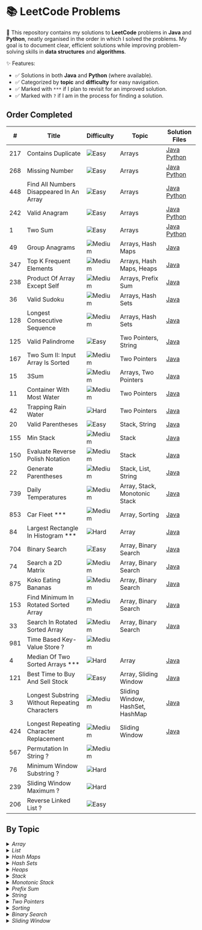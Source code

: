 # 📚 LeetCode Problems

📁 This repository contains my solutions to **LeetCode** problems in **Java** and **Python**, neatly organised in the order in which I solved the problems. My goal is to document clear, efficient solutions while improving problem-solving skills in **data structures** and **algorithms**.  

✨ Features:
- ✅ Solutions in both **Java** and **Python** (where available).
- ✅ Categorized by **topic** and **difficulty** for easy navigation.
- ✅ Marked with `***` if I plan to revisit for an improved solution.
- ✅ Marked with `?` if I am in the process for finding a solution. 
  
## Order Completed 
  
| #   | Title                                    | Difficulty                                            | Topic  | Solution Files                                                                                 |
|-----|------------------------------------------|-------------------------------------------------------|--------|------------------------------------------------------------------------------------------------|
| 217 | Contains Duplicate                       | ![Easy](https://img.shields.io/badge/Easy-green)      | Arrays | [Java](Java/ContainsDuplicate.java) [Python](Python/ContainsDuplicate.py)                      |
| 268 | Missing Number                           | ![Easy](https://img.shields.io/badge/Easy-green)      | Arrays | [Java](Java/MissingNumber.java) [Python](Python/MissingNumber.py)                              |
| 448 | Find All Numbers Disappeared In An Array | ![Easy](https://img.shields.io/badge/Easy-green)      | Arrays | [Java](Java/FindAllNumbersDisappearedInAnArray.java) [Python](Python/FindAllNumbersDisappearedInAnArray.py) | 
| 242 | Valid Anagram                            | ![Easy](https://img.shields.io/badge/Easy-green)      | Arrays | [Java](Java/ValidAnagram.java) [Python](Python/ValidAnagram.py)                                |
|   1 | Two Sum                                  | ![Easy](https://img.shields.io/badge/Easy-green)      | Arrays | [Java](Java/TwoSum.java) [Python](Python/TwoSum.py)                                            |
|  49 | Group Anagrams                           | ![Medium](https://img.shields.io/badge/Medium-orange) | Arrays, Hash Maps |  [Java](Java/GroupAnagrams.java)                                                    |
| 347 | Top K Frequent Elements                  | ![Medium](https://img.shields.io/badge/Medium-orange) | Arrays, Hash Maps, Heaps | [Java](Java/TopKFrequentElements.java)                                       |
| 238 | Product Of Array Except Self             | ![Medium](https://img.shields.io/badge/Medium-orange) | Arrays, Prefix Sum | [Java](Java/ProductOfArrayExceptSelf.java)                                         |
|  36 | Valid Sudoku                             | ![Medium](https://img.shields.io/badge/Medium-orange) | Arrays, Hash Sets | [Java](Java/ValidSudoku.java)                                                       |
| 128 | Longest Consecutive Sequence             | ![Medium](https://img.shields.io/badge/Medium-orange) | Arrays, Hash Sets | [Java](Java/LongestConsecutiveSequence.java)                                        |
| 125 | Valid Palindrome                         | ![Easy](https://img.shields.io/badge/Easy-green)      | Two Pointers, String | [Java](Java/ValidPalindrome.java)                                                |
| 167 | Two Sum II: Input Array Is Sorted        | ![Medium](https://img.shields.io/badge/Medium-orange) | Two Pointers | [Java](Java/TwoSumII.java)                                                               |
|  15 | 3Sum                                     | ![Medium](https://img.shields.io/badge/Medium-orange) | Arrays, Two Pointers | [Java](Java/3Sum.java)                                                           |
|  11 | Container With Most Water                | ![Medium](https://img.shields.io/badge/Medium-orange) | Two Pointers | [Java](Java/ContainerWithMostWater.java)                                                 |
|  42 | Trapping Rain Water                      | ![Hard](https://img.shields.io/badge/Hard-%238B0000)  | Two Pointers | [Java](Java/TrappingRainWater.java)                                                      |
|  20 | Valid Parentheses                        | ![Easy](https://img.shields.io/badge/Easy-green)      | Stack, String | [Java](Java/ValidParentheses.java)                                                      |
| 155 | Min Stack                                | ![Medium](https://img.shields.io/badge/Medium-orange) | Stack | [Java](Java/MinStack.java)                                                                      |
| 150 | Evaluate Reverse Polish Notation         | ![Medium](https://img.shields.io/badge/Medium-orange) | Stack | [Java](Java/EvaluateReversePolishNotation.java)                                                 |
|  22 | Generate Parentheses                     | ![Medium](https://img.shields.io/badge/Medium-orange) | Stack, List, String | [Java](Java/GenerateParentheses.java)                                             |
| 739 | Daily Temperatures                       | ![Medium](https://img.shields.io/badge/Medium-orange) | Array, Stack, Monotonic Stack | [Java](Java/DailyTemperatures.java)                                     |
| 853 | Car Fleet ***                            | ![Medium](https://img.shields.io/badge/Medium-orange) | Array, Sorting | [Java](Java/CarFleet.java)                                                             |
|  84 | Largest Rectangle In Histogram ***       | ![Hard](https://img.shields.io/badge/Hard-%238B0000)  | Array | [Java](Java/LargestRectangleInHistogram.java)                                                  |
| 704 | Binary Search                            | ![Easy](https://img.shields.io/badge/Easy-green)      | Array, Binary Search | [Java](Java/BinarySearch.java)                                                  | 
|  74 | Search a 2D Matrix                       | ![Medium](https://img.shields.io/badge/Medium-orange) | Array, Binary Search | [Java](Java/SearchA2DMatrix.java)                                               | 
| 875 | Koko Eating Bananas                      | ![Medium](https://img.shields.io/badge/Medium-orange) | Array, Binary Search | [Java](Java/KokoEatingBananas.java)                                              |
| 153 | Find Minimum In Rotated Sorted Array     | ![Medium](https://img.shields.io/badge/Medium-orange) | Array, Binary Search | [Java](Java/FindMinimumInRotatedSortedArray.java)                                |
|  33 | Search In Rotated Sorted Array           | ![Medium](https://img.shields.io/badge/Medium-orange) | Array, Binary Search | [Java](Java/SearchInRotatedSortedArray.java)                                     |
| 981 | Time Based Key-Value Store ?             | ![Medium](https://img.shields.io/badge/Medium-orange) |                      |                                                                                  |
|   4 | Median Of Two Sorted Arrays ***          | ![Hard](https://img.shields.io/badge/Hard-%238B0000)  | Array | [Java](Java/MedianOfTwoSortedArrays.java)                                                       |
| 121 | Best Time to Buy And Sell Stock          | ![Easy](https://img.shields.io/badge/Easy-green)      | Array, Sliding Window | [Java](Java/BestTimeToBuyAndSellStock.java)                                     |
|   3 | Longest Substring Without Repeating Characters  | ![Medium](https://img.shields.io/badge/Medium-orange) | Sliding Window, HashSet, HashMap | [Java](Java/LongestSubstringWithoutRepeatingCharacters.java) | 
| 424 | Longest Repeating Character Replacement  | ![Medium](https://img.shields.io/badge/Medium-orange) | Sliding Window | [Java](Java/LongestRepeatingCharacterReplacement.java)                                |
| 567 | Permutation In String ?                  | ![Medium](https://img.shields.io/badge/Medium-orange) |                 |                                                                                       |
|  76 | Minimum Window Substring ?               | ![Hard](https://img.shields.io/badge/Hard-%238B0000)  |                 |                                                                                       |
| 239 | Sliding Window Maximum ?                 | ![Hard](https://img.shields.io/badge/Hard-%238B0000)  |                 |                                                                                       |
| 206 | Reverse Linked List ?                    | ![Easy](https://img.shields.io/badge/Easy-green)      |                 |                                                                                       |


## By Topic 

<details>
<summary><i>Array</i></summary>
  
| #   | Title                                    | Difficulty | Solution File                                                                                               |
|-----|------------------------------------------|------------|-------------------------------------------------------------------------------------------------------------|
| 217 | Contains Duplicate                       | Easy       | [Java](Java/ContainsDuplicate.java) [Python](Python/ContainsDuplicate.py)                                   |
| 268 | Missing Number                           | Easy       | [Java](Java/MissingNumber.java) [Python](Python/MissingNumber.py)                                           |
| 448 | Find All Numbers Disappeared In An Array | Easy       | [Java](Java/FindAllNumbersDisappearedInAnArray.java) [Python](Python/FindAllNumbersDisappearedInAnArray.py) | 
| 242 | Valid Anagram                            | Easy       | [Java](Java/ValidAnagram.java) [Python](Python/ValidAnagram.py)                                             |
|   1 | Two Sum                                  | Easy       | [Java](Java/TwoSum.java) [Python](Python/TwoSum.py)                                                         |
|  49 | Group Anagrams                           | Medium     | [Java](Java/GroupAnagrams.java)                                                                             |
| 347 | Top K Frequent Elements                  | Medium     | [Java](Java/TopKFrequentElements.java)                                                                      |
| 238 | Product Of Array Except Self             | Medium     | [Java](Java/ProductOfArrayExceptSelf.java)                                                                  |
|  36 | Valid Sudoku                             | Medium     | [Java](Java/ValidSudoku.java)                                                                               |
| 128 | Longest Consecutive Sequence             | Medium     | [Java](Java/LongestConsecutiveSequence.java)                                                                |
| 15  | 3Sum                                     | Medium     | [Java](Java/3Sum.java)                                                                                      |
| 739 | Daily Temperatures                       | Medium     | [Java](Java/DailyTemperatures.java)                                                                         |
| 853 | Car Fleet                                | Medium     | [Java](Java/CarFleet.java)                                                                                  |
|  84 | Largest Rectangle In Histogram           | Hard       | [Java](Java/LargestRectangleInHistogram.java)                                                               |
| 704 | Binary Search                            | Easy       | [Java](Java/BinarySearch.java)                                                                              | 
|  74 | Search a 2D Matrix                       | Medium     | [Java](Java/SearchA2DMatrix.java)                                                                           | 
| 875 | Koko Eating Bananas                      | Medium     | [Java](Java/KokoEatingBananas.java)                                                                         |
| 153 | Find Minimum In Rotated Sorted Array     | Medium     | [Java](Java/FindMinimumInRotatedSortedArray.java)                                                           |
|  33 | Search In Rotated Sorted Array           | Medium     | [Java](Java/SearchInRotatedSortedArray.java)                                                                |  
|   4 | Median Of Two Sorted Arrays              | Hard       | [Java](Java/MedianOfTwoSortedArrays.java)                                                                   |
| 121 | Best Time to Buy And Sell Stock          | Easy       | [Java](Java/BestTimeToBuyAndSellStock.java)                                                                 |


</details>


<details> 
<summary><i> List </i> </summary>
  
| #   | Title                                    | Difficulty | Solution File                                                                              |
|-----|------------------------------------------|------------|--------------------------------------------------------------------------------------------|
|  22 | Generate Parentheses                     | Medium     | [Java](Java/GenerateParentheses.java)                                                      |

</details>


<details>
<summary><i> Hash Maps </i> </summary>
  
| #   | Title                                    | Difficulty | Solution File                                                                              |
|-----|------------------------------------------|------------|--------------------------------------------------------------------------------------------|
|  49 | Group Anagrams                           | Medium     |  [Java](Java/GroupAnagrams.java)                                                           |
| 347 | Top K Frequent Elements                  | Medium     | [Java](Java/TopKFrequentElements.java)                                                     |
|   3 | Longest Substring Without Repeating Characters| Medium | [Java](Java/LongestSubstringWithoutRepeatingCharacters.java)                              |

</details>


<details>
<summary><i> Hash Sets </i> </summary>
  
| #   | Title                                    | Difficulty | Solution File                                                                              |
|-----|------------------------------------------|------------|--------------------------------------------------------------------------------------------|
|  36 | Valid Sudoku                             | Medium     | [Java](Java/ValidSudoku.java)                                                              |
| 128 | Longest Consecutive Sequence             | Medium     | [Java](Java/LongestConsecutiveSequence.java)                                               |
|   3 | Longest Substring Without Repeating Characters  | Medium | [Java](Java/LongestSubstringWithoutRepeatingCharacters.java)                            |

</details>


<details>
<summary><i> Heaps </i> </summary>

| #   | Title                                    | Difficulty | Solution File                                                                              |
|-----|------------------------------------------|------------|--------------------------------------------------------------------------------------------|
| 347 | Top K Frequent Elements                  | Medium     | [Java](Java/TopKFrequentElements.java)                                                     |

</details>


<details>
<summary><i> Stack </i> </summary>
  
| #   | Title                                    | Difficulty | Solution File                                                                              |
|-----|------------------------------------------|------------|--------------------------------------------------------------------------------------------|
| 20  | Valid Parentheses                        | Easy       | [Java](Java/ValidParentheses.java)                                                         |
| 155 | Min Stack                                | Medium     | [Java](Java/MinStack.java)                                                                 |
| 150 | Evaluate Reverse Polish Notation         | Medium     | [Java](Java/EvaluateReversePolishNotation.java)                                            |
|  22 | Generate Parentheses                     | Medium     | [Java](Java/GenerateParentheses.java)                                                      |
| 739 | Daily Temperatures                       | Medium     | [Java](Java/DailyTemperatures.java)                                                        |

</details>


<details>
<summary><i> Monotonic Stack </i> </summary>
  
| #   | Title                                    | Difficulty | Solution File                                                                              |
|-----|------------------------------------------|------------|--------------------------------------------------------------------------------------------|
| 739 | Daily Temperatures                       | Medium     | [Java](Java/DailyTemperatures.java)                                                        |

</details>


<details>
<summary><i> Prefix Sum </i> </summary>

| #   | Title                                    | Difficulty | Solution File                                                                              |
|-----|------------------------------------------|------------|--------------------------------------------------------------------------------------------|
| 238 | Product Of Array Except Self             | Medium     | [Java](Java/ProductOfArrayExceptSelf.java)                                                 |

</details>


<details>
<summary><i> String </i> </summary>

| #   | Title                                    | Difficulty | Solution File                                                                              |
|-----|------------------------------------------|------------|--------------------------------------------------------------------------------------------|
| 125 | Valid Palindrome                         | Easy       | [Java](Java/ValidPalindrome.java)                                                          |
| 20  | Valid Parentheses                        | Easy       | [Java](Java/ValidParentheses.java)                                                         |
|  22 | Generate Parentheses                     | Medium     | [Java](Java/GenerateParentheses.java)                                                      |

</details>


<details>
<summary><i> Two Pointers </i> </summary>

| #   | Title                                    | Difficulty | Solution File                                                                              |
|-----|------------------------------------------|------------|--------------------------------------------------------------------------------------------|
| 125 | Valid Palindrome                         | Easy       | [Java](Java/ValidPalindrome.java)                                                          |
| 167 | Two Sum II: Input Array Is Sorted        | Medium     | [Java](Java/TwoSumII.java)                                                                 |
| 15  | 3Sum                                     | Medium     | [Java](Java/3Sum.java)                                                                     |
| 11  | Container With Most Water                | Medium     | [Java](Java/ContainerWithMostWater.java)                                                   |
| 42  | Trapping Rain Water                      | Hard       | [Java](Java/TrappingRainWater.java)                                                        |

</details>


<details>
<summary><i> Sorting </i></summary>
  
| #   | Title                                    | Difficulty | Solution File                                                                               |
|-----|------------------------------------------|------------|---------------------------------------------------------------------------------------------|
| 853 | Car Fleet                                | Medium     | [Java](Java/CarFleet.java)                                                                  |

</details>


<details>
<summary><i> Binary Search </i></summary>
  
| #   | Title                                    | Difficulty | Solution File                                                                               |
|-----|------------------------------------------|------------|---------------------------------------------------------------------------------------------|
| 704 | Binary Search                            | Easy       | [Java](Java/BinarySearch.java)                                                              | 
|  74 | Search a 2D Matrix                       | Medium     | [Java](Java/SearchA2DMatrix.java)                                                           | 
| 875 | Koko Eating Bananas                      | Medium     | [Java](Java/KokoEatingBananas.java)                                                         |
| 153 | Find Minimum In Rotated Sorted Array     | Medium     | [Java](Java/FindMinimumInRotatedSortedArray.java)                                           |
|  33 | Search In Rotated Sorted Array           | Medium     | [Java](Java/SearchInRotatedSortedArray.java)                                                |

</details>


<details>
<summary><i> Sliding Window </i></summary>
  
| #   | Title                                    | Difficulty | Solution File                                                                               |
|-----|------------------------------------------|------------|---------------------------------------------------------------------------------------------|
|   3 | Longest Substring Without Repeating Characters  | Medium | [Java](Java/LongestSubstringWithoutRepeatingCharacters.java)                             | 
| 424 | Longest Repeating Character Replacement  | Medium | [Java](Java/LongestRepeatingCharacterReplacement.java)                                          |

</details>


